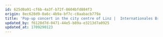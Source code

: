```yaml
---
id: 625d0a91-cf6b-4a3f-b72f-8604bfd884f3
origin: 8ec628d9-0a6c-4b9a-bf7c-c8aabacb779a
title: 'Pop-up concert in the city centre of Linz |  Internationales Brucknerfest Linz'
updated_by: f6128d7d-0471-44e5-b89a-e3213d7a0925
updated_at: 1709290123
---
```

